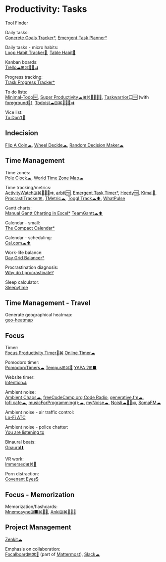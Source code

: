 # Productivity: Tasks

[Tool Finder](https://toolfinder.co/)

Daily tasks:  
[Concrete Goals Tracker*](https://davidseah.com/node/the-concrete-goals-tracker/),
[Emergent Task Planner*](https://davidseah.com/node/the-emergent-task-planner/)

Daily tasks - micro habits:  
[Loop Habit Tracker🤖](https://f-droid.org/packages/org.isoron.uhabits/),
[Table Habit🤖](https://github.com/FriesI23/mhabit)

Kanban boards:  
[Trello☁⊞⌘🍎🤖⇉](https://trello.com/)

Progress tracking:  
[Trask Progress Tracker*](https://davidseah.com/node/the-task-progress-tracker/)

To do lists:  
[Minimal-Todo🆓](https://github.com/avjinder/Minimal-Todo),
[Super Productivity☁⊞⌘🐧🍎🤖🆓](https://super-productivity.com/),
[Taskwarrior□🆓](https://taskwarrior.org/) (with [foreground🤖](https://github.com/bgregos/foreground)),
[Todoist☁⊞⌘🐧🍎🤖⇉](https://todoist.com/)

Vice list:  
[To Don't🤖](https://crazymarvin.com/to-dont/)

## Indecision

[Flip A Coin☁](https://commentpicker.com/flip-a-coin.php),
[Wheel Decide☁](https://commentpicker.com/wheel-decide.php),
[Random Decision Maker☁](https://commentpicker.com/decision-maker.php)

## Time Management

Time zones:  
[Pole Clock☁](https://poleclock.com/),
[World Time Zone Map☁](https://24timezones.com/timezone-map)

Time tracking/metrics:  
[ActivityWatch⊞⌘🐧🍎🤖⇉](https://activitywatch.net/),
[arbtt🆓](https://arbtt.nomeata.de/),
[Emergent Task Timer*](https://davidseah.com/node/the-emergent-task-timer/),
[Heedy🆓](https://heedy.org/),
[Kimai💾](https://www.kimai.org/),
[ProcrastiTracker⊞](http://strlen.com/procrastitracker/),
[TMetric☁](https://tmetric.com/),
[Toggl Track☁⬆️](https://toggl.com/track/),
[WhatPulse](https://whatpulse.org/)

Gantt charts:  
[Manual Gantt Charting in Excel*](https://davidseah.com/node/manual-gantt-charting-in-excel/)
[TeamGantt☁⬆️](https://www.teamgantt.com/)

Calendar - small:  
[The Compact Calendar*](https://davidseah.com/node/compact-calendar/)

Calendar - scheduling:  
[Cal.com☁⬆️](https://cal.com/)

Work-life balance:  
[Day Grid Balancer*](https://davidseah.com/node/the-day-grid-balancer/)

Procrastination diagnosis:  
[Why do I procrastinate?](https://whydoiprocrastinate.com/)

Sleep calculator:  
[Sleepytime](https://sleepopolis.com/calculators/sleep/)

## Time Management - Travel

Generate geographical heatmap:  
[geo-heatmap](https://github.com/luka1199/geo-heatmap)

## Focus

Timer:  
[Focus Productivity Timer🍎⌘](https://meaningful-things.com/focus)
[Online Timer☁](http://www.timer-tab.com/)

Pomodoro timer:  
[PomodoroTimers☁](https://pro-modoro.xyz/)
[Tempus⊞⌘🐧](https://tempus.keziahmoselle.fr/)
[YAPA 2⊞■](https://github.com/YetAnotherPomodoroApp/YAPA-2)

Website timer:  
[Intention⇉](https://addons.mozilla.org/en-US/firefox/addon/intention/)

Ambient noise:  
[Ambient Chaos☁](https://neal.fun/ambient-chaos/),
[freeCodeCamp.org Code Radio](https://coderadio.freecodecamp.org/),
[generative.fm☁](https://generative.fm/),
[lofi.cafe☁](https://lofi.cafe/),
[musicForProgramming();☁](https://www.musicforprogramming.net/),
[myNoise☁](https://mynoise.net/),
[Noisli☁🍎🤖⇉](https://www.noisli.com/),
[SomaFM☁](https://somafm.com/)

Ambient noise - air traffic control:  
[Lo-Fi ATC](https://www.lofiatc.com/)

Ambient noise - police chatter:  
[You are listening to](http://youarelistening.to/)

Binaural beats:  
[Gnaural⬇️](https://sourceforge.net/projects/gnaural/)

VR work:  
[Immersed⊞⌘🐧](https://immersed.com/)

Porn distraction:  
[Covenant Eyes$](https://www.covenanteyes.com/)

## Focus - Memorization

Memorization/flashcards:  
[Mnemosyne⊞■⌘🐧🤖](https://mnemosyne-proj.org/),
[Anki⊞⌘🐧🍎🤖](https://apps.ankiweb.net/)

## Project Management

[Zenkit☁](https://zenkit.com)

Emphasis on collaboration:  
[Focalboard⊞⌘🐧](https://www.focalboard.com/) (part of [Mattermost](https://mattermost.com/)),
[Slack☁](https://slack.com/)
